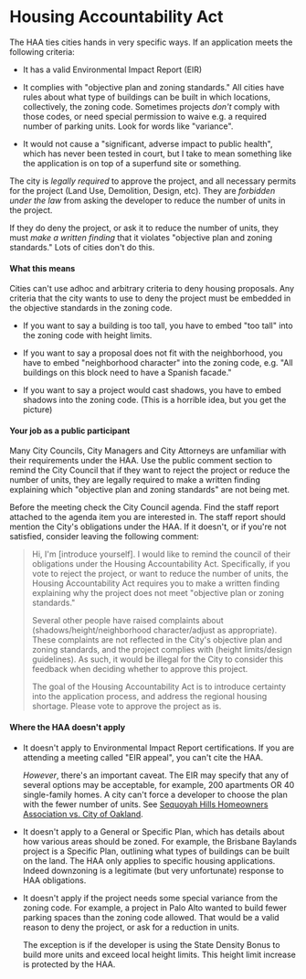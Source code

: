 # Housing Accountability Act

The HAA ties cities hands in very specific ways. If an application meets the
following criteria:

- It has a valid Environmental Impact Report (EIR)

- It complies with "objective plan and zoning standards." All cities have rules
about what type of buildings can be built in which locations, collectively, the
zoning code. Sometimes projects _don't_ comply with those codes, or need special
permission to waive e.g. a required number of parking units. Look for words like
"variance".

- It would not cause a "significant, adverse impact to public health", which has
never been tested in court, but I take to mean something like the application is
on top of a superfund site or something.

The city is _legally required_ to approve the project, and all necessary permits
for the project (Land Use, Demolition, Design, etc). They are _forbidden under
the law_ from asking the developer to reduce the number of units in the project.

If they do deny the project, or ask it to reduce the number of units, they must
_make a written finding_ that it violates "objective plan and zoning standards."
Lots of cities don't do this.

#### What this means

Cities can't use adhoc and arbitrary criteria to deny housing proposals. Any
criteria that the city wants to use to deny the project must be embedded in the
objective standards in the zoning code.

- If you want to say a building is too tall, you have to embed "too tall" into
the zoning code with height limits.

- If you want to say a proposal does not fit with the neighborhood, you have to
  embed "neighborhood character" into the zoning code, e.g. "All buildings on
  this block need to have a Spanish facade."

- If you want to say a project would cast shadows, you have to embed shadows
into the zoning code. (This is a horrible idea, but you get the picture)

#### Your job as a public participant

Many City Councils, City Managers and City Attorneys are unfamiliar with their
requirements under the HAA. Use the public comment section to remind the City
Council that if they want to reject the project or reduce the number of units,
they are legally required to make a written finding explaining which "objective
plan and zoning standards" are not being met.

Before the meeting check the City Council agenda. Find the staff report attached
to the agenda item you are interested in. The staff report should mention the
City's obligations under the HAA. If it doesn't, or if you're not satisfied,
consider leaving the following comment:

> Hi, I'm [introduce yourself]. I would like to remind the council of their
> obligations under the Housing Accountability Act. Specifically, if you vote
> to reject the project, or want to reduce the number of units, the Housing
> Accountability Act requires you to make a written finding explaining why the
> project does not meet "objective plan or zoning standards."
>
> Several other people have raised complaints about (shadows/height/neighborhood
> character/adjust as appropriate). These complaints are not reflected in the
> City's objective plan and zoning standards, and the project complies with
> (height limits/design guidelines). As such, it would be illegal for the City
> to consider this feedback when deciding whether to approve this project.
>
> The goal of the Housing Accountability Act is to introduce certainty into the
> application process, and address the regional housing shortage. Please vote to
> approve the project as is.

#### Where the HAA doesn't apply

- It doesn't apply to Environmental Impact Report certifications. If you are
  attending a meeting called "EIR appeal", you can't cite the HAA.

    *However*, there's an important caveat. The EIR may specify that any of
    several options may be acceptable, for example, 200 apartments OR 40
    single-family homes. A city can't force a developer to choose the plan with
    the fewer number of units. See [Sequoyah Hills Homeowners Association vs.
    City of Oakland][haa-oakland].

- It doesn't apply to a General or Specific Plan, which has details about how
various areas should be zoned. For example, the Brisbane Baylands project is
a Specific Plan, outlining what types of buildings can be built on the land.
The HAA only applies to specific housing applications. Indeed downzoning is a
legitimate (but very unfortunate) response to HAA obligations.

- It doesn't apply if the project needs some special variance from the zoning
code. For example, a project in Palo Alto wanted to build fewer parking spaces
than the zoning code allowed. That would be a valid reason to deny the project,
or ask for a reduction in units.

    The exception is if the developer is using the State Density Bonus to build
    more units and exceed local height limits. This height limit increase is
    protected by the HAA.

[haa-oakland]: https://en.wikipedia.org/wiki/California_Housing_Accountability_Act#Sequoyah_Hills_Homeowners_Assn._v._City_of_Oakland
